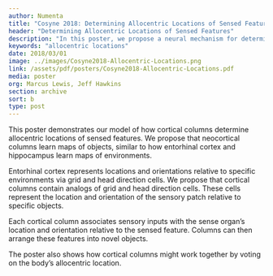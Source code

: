```yaml
---
author: Numenta
title: "Cosyne 2018: Determining Allocentric Locations of Sensed Features"
header: "Determining Allocentric Locations of Sensed Features"
description: "In this poster, we propose a neural mechanism for determining allocentric locations of sensed features. We show how cortical columns can use multiple independent moving sensors to identify and locate objects. We lay out a model inspired by grid cell modules that describes how the brain computes and represents locations."
keywords: "allocentric locations"
date: 2018/03/01
image: ../images/Cosyne2018-Allocentric-Locations.png
link: /assets/pdf/posters/Cosyne2018-Allocentric-Locations.pdf
media: poster
org: Marcus Lewis, Jeff Hawkins
section: archive
sort: b
type: post
---
```


This poster demonstrates our model of how cortical columns determine allocentric locations of sensed features. We propose that neocortical columns learn maps of objects, similar to how entorhinal cortex and hippocampus learn maps of environments.

Entorhinal cortex represents locations and orientations relative to specific environments via grid and head direction cells. We propose that cortical columns contain analogs of grid and head direction cells. These cells represent the location and orientation of the sensory patch relative to specific objects.

Each cortical column associates sensory inputs with the sense organ’s location and orientation relative to the sensed feature. Columns can then arrange these features into novel objects.

The poster also shows how cortical columns might work together by voting on the body’s allocentric location.
